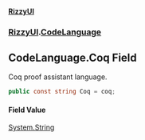 #### [RizzyUI](index 'index')
### [RizzyUI](RizzyUI 'RizzyUI').[CodeLanguage](RizzyUI.CodeLanguage 'RizzyUI.CodeLanguage')

## CodeLanguage.Coq Field

Coq proof assistant language.

```csharp
public const string Coq = coq;
```

#### Field Value
[System.String](https://docs.microsoft.com/en-us/dotnet/api/System.String 'System.String')